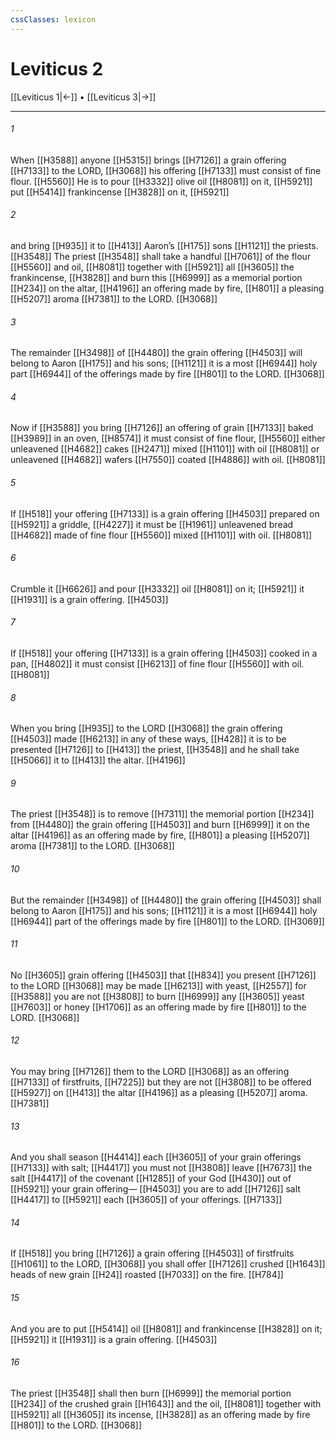 ```yaml
---
cssClasses: lexicon
---
```


# Leviticus 2

[[Leviticus 1|←]] • [[Leviticus 3|→]]

---

###### 1
When [[H3588]] anyone [[H5315]] brings [[H7126]] a grain offering [[H7133]] to the LORD, [[H3068]] his offering [[H7133]] must consist of fine flour. [[H5560]] He is to pour [[H3332]] olive oil [[H8081]] on it, [[H5921]] put [[H5414]] frankincense [[H3828]] on it, [[H5921]]

###### 2
and bring [[H935]] it to [[H413]] Aaron’s [[H175]] sons [[H1121]] the priests. [[H3548]] The priest [[H3548]] shall take a handful [[H7061]] of the flour [[H5560]] and oil, [[H8081]] together with [[H5921]] all [[H3605]] the frankincense, [[H3828]] and burn this [[H6999]] as a memorial portion [[H234]] on the altar, [[H4196]] an offering made by fire, [[H801]] a pleasing [[H5207]] aroma [[H7381]] to the LORD. [[H3068]]

###### 3
The remainder [[H3498]] of [[H4480]] the grain offering [[H4503]] will belong to Aaron [[H175]] and his sons; [[H1121]] it is a most [[H6944]] holy part [[H6944]] of the offerings made by fire [[H801]] to the LORD. [[H3068]]

###### 4
Now if [[H3588]] you bring [[H7126]] an offering of grain [[H7133]] baked [[H3989]] in an oven, [[H8574]] it must consist of fine flour, [[H5560]] either unleavened [[H4682]] cakes [[H2471]] mixed [[H1101]] with oil [[H8081]] or unleavened [[H4682]] wafers [[H7550]] coated [[H4886]] with oil. [[H8081]]

###### 5
If [[H518]] your offering [[H7133]] is a grain offering [[H4503]] prepared on [[H5921]] a griddle, [[H4227]] it must be [[H1961]] unleavened bread [[H4682]] made of fine flour [[H5560]] mixed [[H1101]] with oil. [[H8081]]

###### 6
Crumble it [[H6626]] and pour [[H3332]] oil [[H8081]] on it; [[H5921]] it [[H1931]] is a grain offering. [[H4503]]

###### 7
If [[H518]] your offering [[H7133]] is a grain offering [[H4503]] cooked in a pan, [[H4802]] it must consist [[H6213]] of fine flour [[H5560]] with oil. [[H8081]]

###### 8
When you bring [[H935]] to the LORD [[H3068]] the grain offering [[H4503]] made [[H6213]] in any of these ways, [[H428]] it is to be presented [[H7126]] to [[H413]] the priest, [[H3548]] and he shall take [[H5066]] it to [[H413]] the altar. [[H4196]]

###### 9
The priest [[H3548]] is to remove [[H7311]] the memorial portion [[H234]] from [[H4480]] the grain offering [[H4503]] and burn [[H6999]] it on the altar [[H4196]] as an offering made by fire, [[H801]] a pleasing [[H5207]] aroma [[H7381]] to the LORD. [[H3068]]

###### 10
But the remainder [[H3498]] of [[H4480]] the grain offering [[H4503]] shall belong to Aaron [[H175]] and his sons; [[H1121]] it is a most [[H6944]] holy [[H6944]] part of the offerings made by fire [[H801]] to the LORD. [[H3069]]

###### 11
No [[H3605]] grain offering [[H4503]] that [[H834]] you present [[H7126]] to the LORD [[H3068]] may be made [[H6213]] with yeast, [[H2557]] for [[H3588]] you are not [[H3808]] to burn [[H6999]] any [[H3605]] yeast [[H7603]] or honey [[H1706]] as an offering made by fire [[H801]] to the LORD. [[H3068]]

###### 12
You may bring [[H7126]] them to the LORD [[H3068]] as an offering [[H7133]] of firstfruits, [[H7225]] but they are not [[H3808]] to be offered [[H5927]] on [[H413]] the altar [[H4196]] as a pleasing [[H5207]] aroma. [[H7381]]

###### 13
And you shall season [[H4414]] each [[H3605]] of your grain offerings [[H7133]] with salt; [[H4417]] you must not [[H3808]] leave [[H7673]] the salt [[H4417]] of the covenant [[H1285]] of your God [[H430]] out of [[H5921]] your grain offering— [[H4503]] you are to add [[H7126]] salt [[H4417]] to [[H5921]] each [[H3605]] of your offerings. [[H7133]]

###### 14
If [[H518]] you bring [[H7126]] a grain offering [[H4503]] of firstfruits [[H1061]] to the LORD, [[H3068]] you shall offer [[H7126]] crushed [[H1643]] heads of new grain [[H24]] roasted [[H7033]] on the fire. [[H784]]

###### 15
And you are to put [[H5414]] oil [[H8081]] and frankincense [[H3828]] on it; [[H5921]] it [[H1931]] is a grain offering. [[H4503]]

###### 16
The priest [[H3548]] shall then burn [[H6999]] the memorial portion [[H234]] of the crushed grain [[H1643]] and the oil, [[H8081]] together with [[H5921]] all [[H3605]] its incense, [[H3828]] as an offering made by fire [[H801]] to the LORD. [[H3068]]


